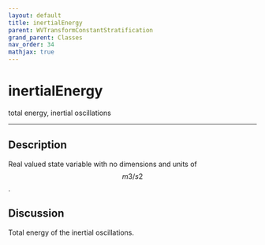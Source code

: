 ```yaml
---
layout: default
title: inertialEnergy
parent: WVTransformConstantStratification
grand_parent: Classes
nav_order: 34
mathjax: true
---
```


#  inertialEnergy

total energy, inertial oscillations


---

## Description
Real valued state variable with no dimensions and units of $$m3/s2$$.

## Discussion

Total energy of the inertial oscillations.

